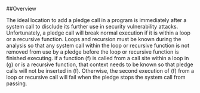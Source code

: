 ##Overview

The ideal location to add a pledge call in a program is immediately after a system call to disclude its further use in security vulnerability attacks. Unfortunately, a pledge call will break normal execution if it is within a loop or a recursive function. Loops and recursion must be known during the analysis so that any system call within the loop or recursive function is not removed from use by a pledge before the loop or recursive function is finished executing. if a function \(f\) is called from a call site within a loop in \(g\) or is a recursive function, that context needs to be known so that pledge calls will not be inserted in \(f\). Otherwise, the second execution of \(f\) from a loop or recursive call will fail when the pledge stops the system call from passing.

